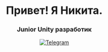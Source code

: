 <div id="header" align="center">
  <h1>Привет! Я Никита.</h1>
  <h3>Junior Unity разработик</h3>
</div>

<div id="socials" align="center">
  <a href="t.me/@vexowl">
  <img src="https://img.shields.io/badge/Telegram-blue?style=for-the-badge&logo=telegram&logoColor=white" alt="Telegram"/>
  </a>
